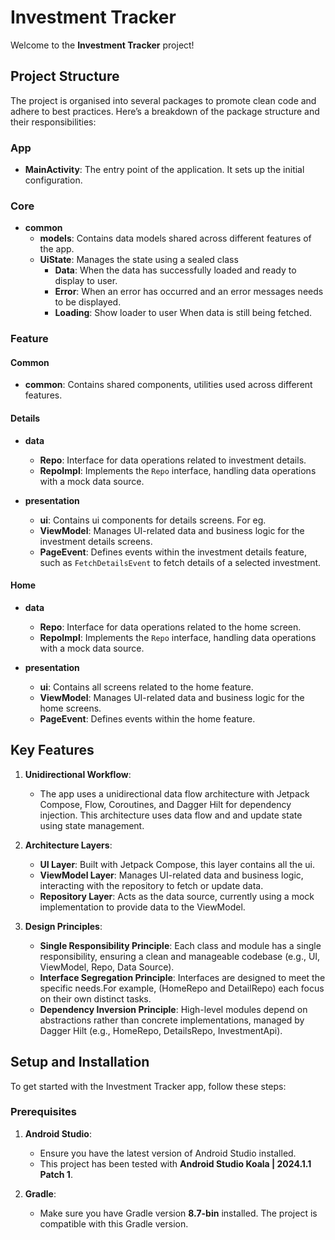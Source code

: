 # Investment Tracker

Welcome to the **Investment Tracker** project! 
## Project Structure

The project is organised into several packages to promote clean code and adhere to best practices. Here’s a breakdown of the package structure and their responsibilities:

### App

- **MainActivity**: The entry point of the application. It sets up the initial configuration.

### Core

- **common**
  - **models**: Contains data models shared across different features of the app.
  - **UiState**: Manages the state using a sealed class
    - **Data**: When the data has successfully loaded and ready to display to user.
    - **Error**: When an error has occurred and an error messages needs to be displayed.
    - **Loading**: Show loader to user When data is still being fetched.

### Feature

#### Common

- **common**: Contains shared components, utilities used across different features.

#### Details

- **data**
  - **Repo**: Interface for data operations related to investment details.
  - **RepoImpl**: Implements the `Repo` interface, handling data operations with a mock data source.

- **presentation**
  - **ui**: Contains ui components for details screens. For eg. 
  - **ViewModel**: Manages UI-related data and business logic for the investment details screens.
  - **PageEvent**: Defines events within the investment details feature, such as `FetchDetailsEvent` to fetch details of a selected investment.

#### Home

- **data**
  - **Repo**: Interface for data operations related to the home screen.
  - **RepoImpl**: Implements the `Repo` interface, handling data operations with a mock data source.

- **presentation**
  - **ui**: Contains all screens related to the home feature.
  - **ViewModel**: Manages UI-related data and business logic for the home screens.
  - **PageEvent**: Defines events within the home feature.

## Key Features

1. **Unidirectional Workflow**:
   - The app uses a unidirectional data flow architecture with Jetpack Compose, Flow, Coroutines, and Dagger Hilt for dependency injection. This architecture uses data flow and and update state using state management.

2. **Architecture Layers**:
   - **UI Layer**: Built with Jetpack Compose, this layer contains all the ui.
   - **ViewModel Layer**: Manages UI-related data and business logic, interacting with the repository to fetch or update data.
   - **Repository Layer**: Acts as the data source, currently using a mock implementation to provide data to the ViewModel.

3. **Design Principles**:
   - **Single Responsibility Principle**: Each class and module has a single responsibility, ensuring a clean and manageable codebase (e.g., UI, ViewModel, Repo, Data Source).
   - **Interface Segregation Principle**: Interfaces are designed to meet the specific needs.For example, (HomeRepo and DetailRepo) each focus on their own distinct tasks.
   - **Dependency Inversion Principle**: High-level modules depend on abstractions rather than concrete implementations, managed by Dagger Hilt (e.g., HomeRepo, DetailsRepo, InvestmentApi).

## Setup and Installation

To get started with the Investment Tracker app, follow these steps:

### Prerequisites

1. **Android Studio**:
   - Ensure you have the latest version of Android Studio installed.
   - This project has been tested with **Android Studio Koala | 2024.1.1 Patch 1**.

2. **Gradle**:
   - Make sure you have Gradle version **8.7-bin** installed. The project is compatible with this Gradle version.

